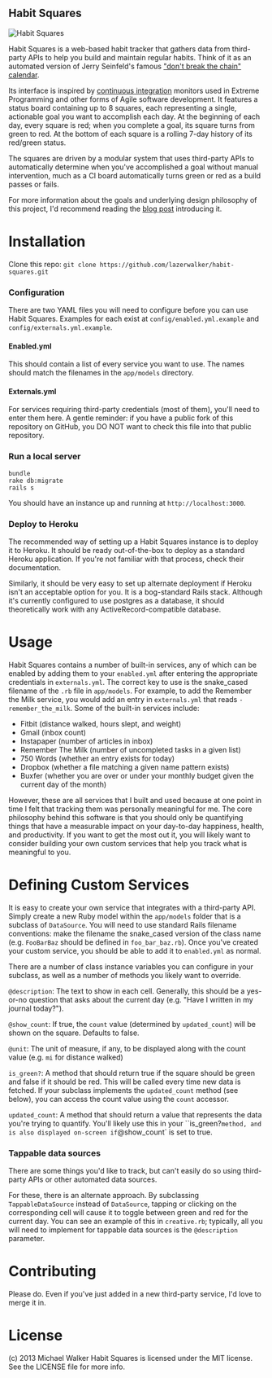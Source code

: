 Habit Squares
------

![Habit Squares](http://blog.lazerwalker.com/images/habit-squares.png)

Habit Squares is a web-based habit tracker that gathers data from third-party APIs to help you build and maintain regular habits. Think of it as an automated version of Jerry Seinfeld's famous ["don't break the chain" calendar](http://lifehacker.com/281626/jerry-seinfelds-productivity-secret).

Its interface is inspired by [continuous integration](http://en.wikipedia.org/wiki/Continuous_integration) monitors used in Extreme Programming and other forms of Agile software development. It features a status board containing up to 8 squares, each representing a single, actionable goal you want to accomplish each day. At the beginning of each day, every square is red; when you complete a goal, its square turns from green to red. At the bottom of each square is a rolling 7-day history of its red/green status.

The squares are driven by a modular system that uses third-party APIs to automatically determine when you've accomplished a goal without manual intervention, much as a CI board automatically turns green or red as a build passes or fails.

For more information about the goals and underlying design philosophy of this project, I'd recommend reading the [blog post](http://blog.lazerwalker.com/blog/2014/01/03/introducing-habit-squares/) introducing it.


Installation
============
Clone this repo:
`git clone https://github.com/lazerwalker/habit-squares.git`

### Configuration
There are two YAML files you will need to configure before you can use Habit Squares. Examples for each exist at `config/enabled.yml.example` and `config/externals.yml.example`.

#### Enabled.yml
This should contain a list of every service you want to use. The names should match the filenames in the `app/models` directory.

#### Externals.yml
For services requiring third-party credentials (most of them), you'll need to enter them here. A gentle reminder: if you have a public fork of this repository on GitHub, you DO NOT want to check this file into that public repository.

### Run a local server
```shell
bundle
rake db:migrate
rails s
```

You should have an instance up and running at `http://localhost:3000`.

### Deploy to Heroku
The recommended way of setting up a Habit Squares instance is to deploy it to Heroku. It should be ready out-of-the-box to deploy as a standard Heroku application. If you're not familiar with that process, check their documentation.

Similarly, it should be very easy to set up alternate deployment if Heroku isn't an acceptable option for you. It is a bog-standard Rails stack. Although it's currently configured to use postgres as a database, it should theoretically work with any ActiveRecord-compatible database.


Usage
=====
Habit Squares contains a number of built-in services, any of which can be enabled by adding them to your `enabled.yml` after entering the appropriate credentials in `externals.yml`. The correct key to use is the snake_cased filename of the `.rb` file in `app/models`. For example, to add the Remember the Milk service, you would add an entry in `externals.yml` that reads `- remember_the_milk`. Some of the built-in services include:

* Fitbit (distance walked, hours slept, and weight)
* Gmail (inbox count)
* Instapaper (number of articles in inbox)
* Remember The Milk (number of uncompleted tasks in a given list)
* 750 Words (whether an entry exists for today)
* Dropbox (whether a file matching a given name pattern exists)
* Buxfer (whether you are over or under your monthly budget given the current day of the month)

However, these are all services that I built and used because at one point in time I felt that tracking them was personally meaningful for me. The core philosophy behind this software is that you should only be quantifying things that have a measurable impact on your day-to-day happiness, health, and productivity. If you want to get the most out it, you will likely want to consider building your own custom services that help you track what is meaningful to you.


Defining Custom Services
========================
It is easy to create your own service that integrates with a third-party API. Simply create a new Ruby model within the `app/models` folder that is a subclass of `DataSource`. You will need to use standard Rails filename conventions: make the filename the snake_cased version of the class name (e.g. `FooBarBaz` should be defined in `foo_bar_baz.rb`). Once you've created your custom service, you should be able to add it to `enabled.yml` as normal.

There are a number of class instance variables you can configure in your subclass, as well as a number of methods you likely want to override.

`@description`: The text to show in each cell. Generally, this should be a yes-or-no question that asks about the current day (e.g. "Have I written in my journal today?").

`@show_count`: If true, the `count` value (determined by `updated_count`) will be shown on the square. Defaults to false.

`@unit`: The unit of measure, if any, to be displayed along with the count value (e.g. `mi` for distance walked)

`is_green?`: A method that should return true if the square should be green and false if it should be red. This will be called every time new data is fetched. If your subclass implements the `updated_count` method (see below), you can access the count value using the `count` accessor.

`updated_count`: A method that should return a value that represents the data you're trying to quantify. You'll likely use this in your ``is_green?` method, and is also displayed on-screen if `@show_count` is set to true.


### Tappable data sources
There are some things you'd like to track, but can't easily do so using third-party APIs or other automated data sources.

For these, there is an alternate approach. By subclassing `TappableDataSource` instead of `DataSource`, tapping or clicking on the corresponding cell will cause it to toggle between green and red for the current day. You can see an example of this in `creative.rb`; typically, all you will need to implement for tappable data sources is the `@description` parameter.


Contributing
============
Please do. Even if you've just added in a new third-party service, I'd love to merge it in.


License
=======
(c) 2013 Michael Walker
Habit Squares is licensed under the MIT license. See the LICENSE file for more info.

